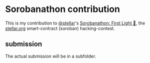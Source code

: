 # Sorobanathon contribution

This is my contribution to [@stellar][stellar]'s [Sorobanathon:  First Light 🔭][sorobanathon], the [stellar.org] smart-contract (soroban) hacking-contest.

## submission

The actual submission will be in a subfolder.

[sorobanathon]: https://github.com/stellar/sorobanathon/
[stellar]: https://github.com/stellar
[stellar.org]: https://stellar.org
